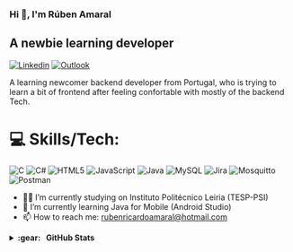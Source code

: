 
### Hi 👋, I'm Rúben Amaral
## A newbie learning developer
[![Linkedin](https://img.shields.io/badge/-LinkedIn-blue?style=flat&logo=Linkedin&logoColor=white)](https://www.linkedin.com/in/rr-amaral27/)
[![Outlook](https://img.shields.io/badge/-Outlook-0078D4?style=flat&logo=Microsoft-Outlook&logoColor=white)](mailto:rubenricardoamaral@hotmail.com)



A learning newcomer backend developer from Portugal, who is trying to learn a bit of frontend after feeling confortable with mostly of the backend Tech.

# 💻 Skills/Tech:
![C](https://img.shields.io/badge/c-%2300599C.svg?style=for-the-badge&logo=c&logoColor=white) ![C#](https://img.shields.io/badge/c%23-%23239120.svg?style=for-the-badge&logo=csharp&logoColor=white) ![HTML5](https://img.shields.io/badge/html5-%23E34F26.svg?style=for-the-badge&logo=html5&logoColor=white) ![JavaScript](https://img.shields.io/badge/javascript-%23323330.svg?style=for-the-badge&logo=javascript&logoColor=%23F7DF1E) ![Java](https://img.shields.io/badge/java-%23ED8B00.svg?style=for-the-badge&logo=openjdk&logoColor=white) ![MySQL](https://img.shields.io/badge/mysql-%2300000f.svg?style=for-the-badge&logo=mysql&logoColor=white) ![Jira](https://img.shields.io/badge/jira-%230A0FFF.svg?style=for-the-badge&logo=jira&logoColor=white) ![Mosquitto](https://img.shields.io/badge/mosquitto-%233C5280.svg?style=for-the-badge&logo=eclipsemosquitto&logoColor=white) ![Postman](https://img.shields.io/badge/Postman-FF6C37?style=for-the-badge&logo=postman&logoColor=white)

- 👨‍💻 I’m currently studying on Instituto Politécnico Leiria (TESP-PSI) 
- 🌱 I’m currently learning Java for Mobile (Android Studio)
- 📫 How to reach me: rubenricardoamaral@hotmail.com 

<details>
  <summary><b>:gear: &nbsp; GitHub Stats</b></summary>
  <br/>
    <p align="center">
        <img height="137px" src="https://github-readme-streak-stats.herokuapp.com/?user=Rubenzitoh21&hide_border=true&theme=nightowl" />
    </p>
    <p align="center">
        <img height="137px" src="https://github-readme-stats.vercel.app/api?username=Rubenzitoh21&hide_title=true&hide_border=true&show_icons=true&include_all_commits=true&count_private=true&line_height=21&theme=nightowl" /> <img height="137px"  [](src="https://github-readme-stats.vercel.app/api/top-langs/?username=Rubenzitoh21&hide=html&hide_title=true&hide_border=true&layout=compact&langs_count=8&theme=nightowl" />)
      
    </p>
</details>

